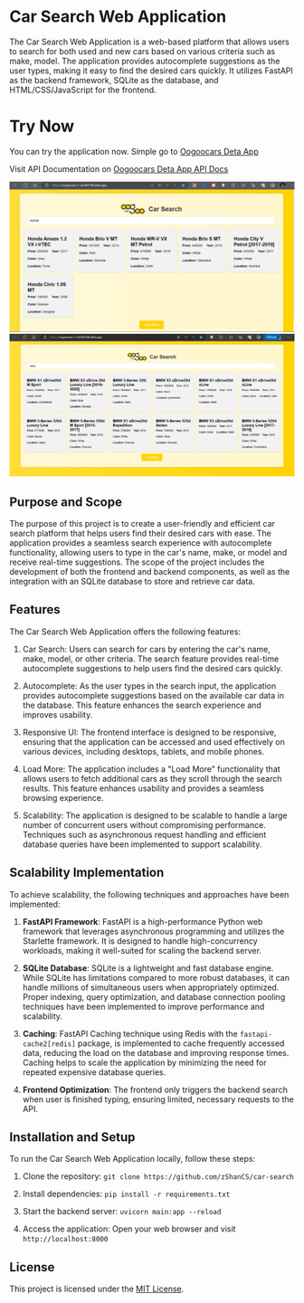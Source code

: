 # Car Search Web Application

The Car Search Web Application is a web-based platform that allows users to search for both used and new cars based on various criteria such as make, model. The application provides autocomplete suggestions as the user types, making it easy to find the desired cars quickly. It utilizes FastAPI as the backend framework, SQLite as the database, and HTML/CSS/JavaScript for the frontend.

# Try Now
You can try the application now. Simple go to [Oogoocars Deta App](https://oogoocars-1-w2365740.deta.app/)

Visit API Documentation on [Oogoocars Deta App API Docs](https://oogoocars-1-w2365740.deta.app/docs/)

![image](/media/sc.png) 
![image](/media/sc2.png) 
## Purpose and Scope

The purpose of this project is to create a user-friendly and efficient car search platform that helps users find their desired cars with ease. The application provides a seamless search experience with autocomplete functionality, allowing users to type in the car's name, make, or model and receive real-time suggestions. The scope of the project includes the development of both the frontend and backend components, as well as the integration with an SQLite database to store and retrieve car data.

## Features

The Car Search Web Application offers the following features:

1. Car Search: Users can search for cars by entering the car's name, make, model, or other criteria. The search feature provides real-time autocomplete suggestions to help users find the desired cars quickly.

2. Autocomplete: As the user types in the search input, the application provides autocomplete suggestions based on the available car data in the database. This feature enhances the search experience and improves usability.

3. Responsive UI: The frontend interface is designed to be responsive, ensuring that the application can be accessed and used effectively on various devices, including desktops, tablets, and mobile phones.

4. Load More: The application includes a "Load More" functionality that allows users to fetch additional cars as they scroll through the search results. This feature enhances usability and provides a seamless browsing experience.

5. Scalability: The application is designed to be scalable to handle a large number of concurrent users without compromising performance. Techniques such as asynchronous request handling and efficient database queries have been implemented to support scalability.

## Scalability Implementation

To achieve scalability, the following techniques and approaches have been implemented:

1. **FastAPI Framework**: FastAPI is a high-performance Python web framework that leverages asynchronous programming and utilizes the Starlette framework. It is designed to handle high-concurrency workloads, making it well-suited for scaling the backend server.

2. **SQLite Database**: SQLite is a lightweight and fast database engine. While SQLite has limitations compared to more robust databases, it can handle millions of simultaneous users when appropriately optimized. Proper indexing, query optimization, and database connection pooling techniques have been implemented to improve performance and scalability.

3. **Caching**: FastAPI Caching technique using Redis with the `fastapi-cache2[redis]` package, is implemented to cache frequently accessed data, reducing the load on the database and improving response times. Caching helps to scale the application by minimizing the need for repeated expensive database queries.

4. **Frontend Optimization**: The frontend only triggers the backend search when user is finished typing, ensuring limited, necessary requests to  the API.

## Installation and Setup

To run the Car Search Web Application locally, follow these steps:

1. Clone the repository: `git clone https://github.com/zShanCS/car-search`

2. Install dependencies: `pip install -r requirements.txt`

3. Start the backend server: `uvicorn main:app --reload`

4. Access the application: Open your web browser and visit `http://localhost:8000`


## License

This project is licensed under the [MIT License](./LICENSE).
